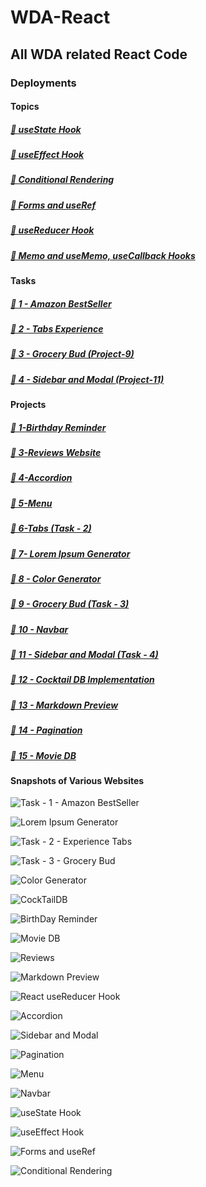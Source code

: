 # WDA-React

## All WDA related React Code

### Deployments

#### Topics

##### [🔗 useState Hook](https://wda-react-usestate-hook.vercel.app/)
<!--from Vercel.App-->

##### [🔗 useEffect Hook](https://wda-react-useeffect-hook-mavenranks-projects.vercel.app/)
<!--from Vercel.App-->

##### [🔗 Conditional Rendering](https://wda-react-conditional-rendering.pages.dev/)
<!--from CloudFLare Pages-->

##### [🔗 Forms and useRef](https://wda-react-forms-useref-hook.pages.dev/)
<!--from CloudFlare Pages-->

##### [🔗 useReducer Hook](https://wda-react-usereducer-hook.pages.dev/)
<!-- from CloudFlare Pages -->

##### [🔗 Memo and useMemo, useCallback Hooks](https://wda-react-memo-usememo-usecallback.pages.dev/)

#### Tasks

##### [🔗 1 - Amazon BestSeller](https://wda-react-task-1-amazon-bestseller.pages.dev/)
<!--from CloudFlare Pages-->

##### [🔗 2 - Tabs Experience](https://wda-react-task-2-tabs.pages.dev/)
<!--from CloudFlare Pages-->

##### [🔗 3 - Grocery Bud (Project-9)](https://wda-react-projects-9-grocerybudsimple.pages.dev/)
<!-- from CloudFlare Pages -->

##### [🔗 4 - Sidebar and Modal (Project-11)](https://wda-react-projects-11-sidebar-modal.pages.dev/)
<!-- from CloudFlare Pages -->

#### Projects

##### [🔗 1-Birthday Reminder](https://wda-react-project-1-birthday-reminder-mavenranks-projects.vercel.app/)
<!--from Vercel.app-->

##### [🔗 3-Reviews Website](https://wda-react-projects-3-reviews.pages.dev/)
<!--from CloudFlare Pages-->

##### [🔗 4-Accordion](https://wda-react-projects-4-accordion.pages.dev/)
<!--from CloudFlare Pages-->

##### [🔗 5-Menu](https://wda-react-projects-5-menu.pages.dev/)
<!--from CloudFlare Pages-->

##### [🔗 6-Tabs (Task - 2)](https://wda-react-task-2-tabs.pages.dev/)
<!-- from CloudFlare Pages -->

##### [🔗 7- Lorem Ipsum Generator](https://wda-react-projects-7-lorem-generator.pages.dev/)
<!-- from CloudFlare Pages -->

##### [🔗 8 - Color Generator](https://wda-react-projects-8-color-generator.pages.dev/)
<!-- from CloudFlare Pages -->

##### [🔗 9 - Grocery Bud (Task - 3)](https://wda-react-projects-9-grocerybudsimple.pages.dev/)
<!-- from CloudFlare Pages -->

##### [🔗 10 - Navbar](https://wda-react-projects-10-navbar.pages.dev/)
<!-- from CloudFlare Pages -->

##### [🔗 11 - Sidebar and Modal (Task - 4)](https://wda-react-projects-11-sidebar-modal.pages.dev/)
<!-- from CloudFlare Pages -->

##### [🔗 12 - Cocktail DB Implementation](https://wda-react-projects-12-cocktail-db.pages.dev/)
<!-- from CloudFlare Pages -->

##### [🔗 13 - Markdown Preview](https://wda-react-projects-13-markdown-preview.pages.dev/)
<!-- form CloudFlare Pages -->

##### [🔗 14 - Pagination](https://wda-react-projects-14-pagination.pages.dev/)
<!-- from CloudFlare Pages -->

##### [🔗 15 - Movie DB](https://wda-react-projects-15-movie-db.pages.dev/)
<!-- from CloudFlare Pages -->

#### Snapshots of Various Websites

![Task - 1 - Amazon BestSeller](./Task%20-%201%20-%20Amazon%20BestSeller/thumbnail.png)

![Lorem Ipsum Generator](./Projects/7-Lorem%20Ipsum/thumbnail.png)

![Task - 2 - Experience Tabs](./Task%20-%202%20-%20Tabs/thumbnail.png)

![Task - 3 - Grocery Bud](./Projects/9-Grocery%20Bud%20Simple/thumbnail.png)

![Color Generator](./Projects/8-Color%20Generator/thumbnail.png)

![CockTailDB](./Projects/12-Cocktails/thumbnail.png)

![BirthDay Reminder](./Projects/1-Birthday%20Reminder/implementation.png)

![Movie DB](./Projects/15-Movie%20DB/thumbnail.png)

![Reviews](./Projects/3-Reviews/thumbnail.png)

![Markdown Preview](./Projects/13-Markdown%20Preview/thumbnail.png)

![React useReducer Hook](./React%20useReducer%20Hook/thumbnail.png)

![Accordion](./Projects/4-Accordion/thumbnail.png)

![Sidebar and Modal](./Projects/11-Sidebar%20Modal/thumbnail.png)

![Pagination](./Projects/14-Pagination/thumbnail.png)

![Menu](./Projects/5-Menu/thumbnail.png)

![Navbar](./Projects/10-Navbar/thumbnail-desktop.png)

![useState Hook](./React%20useState%20Hook/thumbnail.png)

![useEffect Hook](./React%20useEffect%20Hook/implementation.png)

![Forms and useRef](./Forms/thumbnail.png)

![Conditional Rendering](./Conditional%20Rendering/thumbnail.png)
